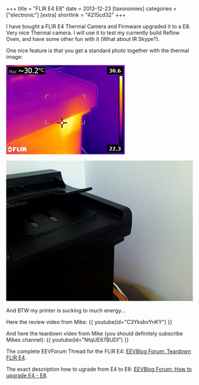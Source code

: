 +++
title = "FLIR E4 E8"
date = 2013-12-23
[taxonomies]
categories = ["electronic"]
[extra]
shortlink = "4215cd32"
+++

I have bought a FLIR E4 Thermal Camera and Firmware upgraded it to a E8. Very nice Thermal camera. I will use it to test my currently build Reflow Oven,
and have some other fun with it (What about IR Skype?).

<!-- more -->

One nice feature is that you get a standard photo together with the thermal image:

![Printer Thermal Image](Printer_Thermal.jpg)

![Printer ](Printer_Photo.jpg)

And BTW my printer is sucking to much energy...

Here the review video from Mike:
{{ youtube(id="C3YksbvYnKY") }}

And here the teardown video from Mike (you should definitely subscribe Mikes channel):
{{ youtube(id="NtqUE67BUDI") }}

The complete EEVForum Thread for the FLIR E4:
[EEVBlog Forum: Teardown FLIR E4](https://www.eevblog.com/forum/testgear/flir-e4-thermal-imaging-camera-teardown/).

The exact description how to ugrade from E4 to E8:
[EEVBlog Forum: How to upgrade E4 - E8](https://www.eevblog.com/forum/testgear/flir-e4-thermal-imaging-camera-teardown/msg321956/#msg321956).

